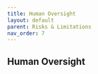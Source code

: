 ```yaml
---
title: Human Oversight
layout: default
parent: Risks & Limitations
nav_order: 7
---
```


## Human Oversight